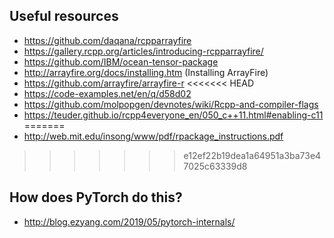 ## Useful resources
* https://github.com/daqana/rcpparrayfire
* https://gallery.rcpp.org/articles/introducing-rcpparrayfire/
* https://github.com/IBM/ocean-tensor-package
* http://arrayfire.org/docs/installing.htm (Installing ArrayFire)
* https://github.com/arrayfire/arrayfire-r
<<<<<<< HEAD
* https://code-examples.net/en/q/d58d02
* https://github.com/molpopgen/devnotes/wiki/Rcpp-and-compiler-flags
* https://teuder.github.io/rcpp4everyone_en/050_c++11.html#enabling-c11
=======
* http://web.mit.edu/insong/www/pdf/rpackage_instructions.pdf
>>>>>>> e12ef22b19dea1a64951a3ba73e47025c63339d8

## How does PyTorch do this?
* http://blog.ezyang.com/2019/05/pytorch-internals/
